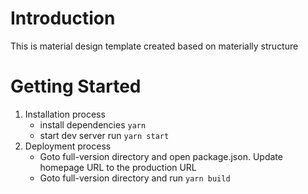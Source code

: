 # Introduction

This is material design template created based on materially structure

# Getting Started

1. Installation process
    - install dependencies `yarn`
    - start dev server run `yarn start`
2. Deployment process
    - Goto full-version directory and open package.json. Update homepage URL to the production URL
    - Goto full-version directory and run `yarn build`

